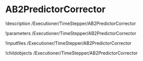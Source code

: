 <!-- MOOSE Documentation Stub: Remove this when content is added. -->

# AB2PredictorCorrector
!description /Executioner/TimeStepper/AB2PredictorCorrector

!parameters /Executioner/TimeStepper/AB2PredictorCorrector

!inputfiles /Executioner/TimeStepper/AB2PredictorCorrector

!childobjects /Executioner/TimeStepper/AB2PredictorCorrector
